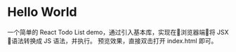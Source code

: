 # Hello World

一个简单的 React Todo List demo，通过引入基本库，实现在浏览器端将 JSX 语法转换成 JS 语法，并执行。
预览效果，直接双击打开 index.html 即可。
